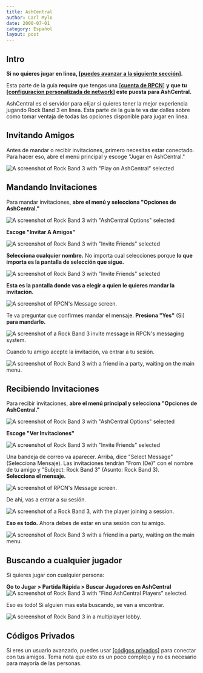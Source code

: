 ```yaml
---
title: AshCentral
author: Carl Mylo
date: 2000-07-01
category: Español
layout: post
---
```


## Intro

**Si no quieres jugar en linea, [[puedes avanzar a la siguiente sección]](https://carlmylo.github.io/rb3-pc/espanol/conexiondirecta/).**

Esta parte de la guia **require** que tengas una [[**cuenta de RPCN**]](https://carlmylo.github.io/rb3-pc/espanol/rpcn/) **y que tu [[configuracion personalizada de network]](https://carlmylo.github.io/rb3-pc/espanol/configuracionpersonalizada/#network) este puesta para AshCentral.**

AshCentral es el servidor para elijar si quieres tener la mejor experiencia jugando Rock Band 3 en linea. Esta parte de la guía te va dar dalles sobre como tomar ventaja de todas las opciones disponible para jugar en linea.

## Invitando Amigos

Antes de mandar o recibir invitaciones, primero necesitas estar conectado. Para hacer eso, abre el menú principal y escoge "Jugar en AshCentral."

![A screenshot of Rock Band 3 with "Play on AshCentral" selected](https://raw.githubusercontent.com/carlmylo/rb3-pc/TheGreatSplit/assets/images/ash/ashcentrales.png "Play on AshCentral")

## Mandando Invitaciones

Para mandar invitaciones, **abre el menú y selecciona "Opciones de AshCentral."**

![A screenshot of Rock Band 3 with "AshCentral Options" selected](https://raw.githubusercontent.com/carlmylo/rb3-pc/TheGreatSplit/assets/images/ash/ashoptionses.png "AshCentral Options")

**Escoge "Invitar A Amigos"**

![A screenshot of Rock Band 3 with "Invite Friends" selected](https://raw.githubusercontent.com/carlmylo/rb3-pc/TheGreatSplit/assets/images/ash/invitees.png "Invite Friends")

**Selecciona cualquier nombre.** No importa cual selecciones porque **lo que importa es la pantalla de selección que sigue.**

![A screenshot of Rock Band 3 with "Invite Friends" selected](https://raw.githubusercontent.com/carlmylo/rb3-pc/TheGreatSplit/assets/images/ash/invfriendses.png "Invite Friends")

**Esta es la pantalla donde vas a elegir a quien le quieres mandar la invitación.**

![A screenshot of RPCN's Message screen.](https://raw.githubusercontent.com/carlmylo/rb3-pc/TheGreatSplit/assets/images/ash/invrpcnlistes.png "Select Message To Send")

Te va preguntar que confirmes mandar el mensaje. **Presiona "Yes"** (Si) **para mandarlo.**

![A screenshot of a Rock Band 3 invite message in RPCN's messaging system.](https://raw.githubusercontent.com/carlmylo/rb3-pc/TheGreatSplit/assets/images/ash/invitemsges.png "Send message to friend?")

Cuando tu amigo acepte la invitación, va entrar a tu sesión.

![A screenshot of Rock Band 3 with a friend in a party, waiting on the main menu.](https://raw.githubusercontent.com/carlmylo/rb3-pc/TheGreatSplit/assets/images/ash/rb3joinedes.png "Rock Band 3: Main Menu with two players")


## Recibiendo Invitaciones

Para recibir invitaciones, **abre el menú principal y selecciona "Opciones de AshCentral."**

![A screenshot of Rock Band 3 with "AshCentral Options" selected](https://raw.githubusercontent.com/carlmylo/rb3-pc/TheGreatSplit/assets/images/ash/ashoptionses.png "AshCentral Options")

**Escoge "Ver Invitaciones"**

![A screenshot of Rock Band 3 with "Invite Friends" selected](https://raw.githubusercontent.com/carlmylo/rb3-pc/TheGreatSplit/assets/images/ash/invcheckes.png "Check Invites")

Una bandeja de correo va aparecer. Arriba, dice "Select Message" (Selecciona Mensaje). Las invitaciones tendrán "From (De)" con el nombre de tu amigo y "Subject: Rock Band 3" (Asunto: Rock Band 3).  
**Selecciona el mensaje.**

![A screenshot of RPCN's Message screen.](https://raw.githubusercontent.com/carlmylo/rb3-pc/TheGreatSplit/assets/images/ash/invmsges.png "Select Message")

De ahí, vas a entrar a su sesión.

![A screenshot of a Rock Band 3, with the player joining a session.](https://raw.githubusercontent.com/carlmylo/rb3-pc/TheGreatSplit/assets/images/ash/invjoines.png "Rock Band 3: Joining Session")

**Eso es todo.** Ahora debes de estar en una sesión con tu amigo.

![A screenshot of Rock Band 3 with a friend in a party, waiting on the main menu.](https://raw.githubusercontent.com/carlmylo/rb3-pc/TheGreatSplit/assets/images/ash/rb3joinedes.png "Rock Band 3: Main Menu with two players")

## Buscando a cualquier jugador

Si quieres jugar con cualquier persona:

**Go to Jugar > Partida Rápida > Buscar Jugadores en AshCentral**
![A screenshot of Rock Band 3 with "Find AshCentral Players" selected.](https://raw.githubusercontent.com/carlmylo/rb3-pc/TheGreatSplit/assets/images/ash/findashcentralplayers.png "Find AshCentral Players")

Eso es todo! Si alguien mas esta buscando, se van a encontrar.

![A screenshot of Rock Band 3 in a multiplayer lobby.](https://raw.githubusercontent.com/carlmylo/rb3-pc/TheGreatSplit/assets/images/ash/hostlobbyes.png "Finding AshCentral Players")

## Códigos Privados

Si eres un usuario avanzado, puedes usar [[códigos privados]](ashcentral_room_codes.md) para conectar con tus amigos. Toma nota que esto es un poco complejo y no es necesario para mayoría de las personas.